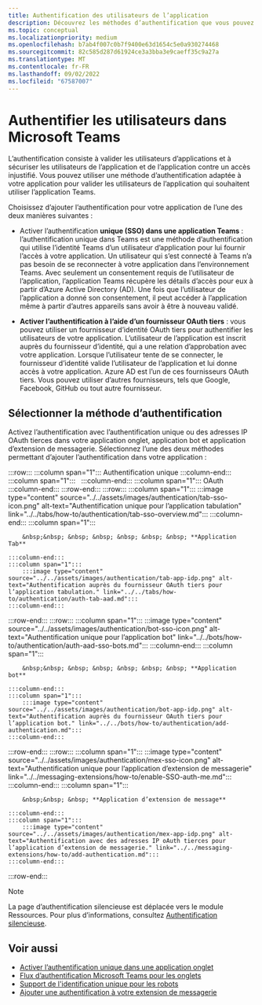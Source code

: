 ```yaml
---
title: Authentification des utilisateurs de l’application
description: Découvrez les méthodes d’authentification que vous pouvez activer dans l’application Teams, telles que l’authentification unique (SSO) et l’utilisation de fournisseurs OAuth tiers.
ms.topic: conceptual
ms.localizationpriority: medium
ms.openlocfilehash: b7ab4f007c0b7f9400e63d1654c5e0a930274468
ms.sourcegitcommit: 82c585d287d61924ce3a3bba3e9caeff35c9a27a
ms.translationtype: MT
ms.contentlocale: fr-FR
ms.lasthandoff: 09/02/2022
ms.locfileid: "67587007"
---
```

# <a name="authenticate-users-in-microsoft-teams"></a>Authentifier les utilisateurs dans Microsoft Teams

L’authentification consiste à valider les utilisateurs d’applications et à sécuriser les utilisateurs de l’application et de l’application contre un accès injustifié. Vous pouvez utiliser une méthode d’authentification adaptée à votre application pour valider les utilisateurs de l’application qui souhaitent utiliser l’application Teams.

Choisissez d’ajouter l’authentification pour votre application de l’une des deux manières suivantes :

- Activer l’authentification **unique (SSO) dans une application Teams** : l’authentification unique dans Teams est une méthode d’authentification qui utilise l’identité Teams d’un utilisateur d’application pour lui fournir l’accès à votre application. Un utilisateur qui s’est connecté à Teams n’a pas besoin de se reconnecter à votre application dans l’environnement Teams. Avec seulement un consentement requis de l’utilisateur de l’application, l’application Teams récupère les détails d’accès pour eux à partir d’Azure Active Directory (AD). Une fois que l’utilisateur de l’application a donné son consentement, il peut accéder à l’application même à partir d’autres appareils sans avoir à être à nouveau validé.

- **Activer l’authentification à l’aide d’un fournisseur OAuth tiers** : vous pouvez utiliser un fournisseur d’identité OAuth tiers pour authentifier les utilisateurs de votre application. L’utilisateur de l’application est inscrit auprès du fournisseur d’identité, qui a une relation d’approbation avec votre application. Lorsque l’utilisateur tente de se connecter, le fournisseur d’identité valide l’utilisateur de l’application et lui donne accès à votre application. Azure AD est l’un de ces fournisseurs OAuth tiers. Vous pouvez utiliser d’autres fournisseurs, tels que Google, Facebook, GitHub ou tout autre fournisseur.

## <a name="select-authentication-method"></a>Sélectionner la méthode d’authentification

Activez l’authentification avec l’authentification unique ou des adresses IP OAuth tierces dans votre application onglet, application bot et application d’extension de messagerie. Sélectionnez l’une des deux méthodes permettant d’ajouter l’authentification dans votre application :

:::row:::
    :::column span="1":::
        Authentification unique
    :::column-end:::
    :::column span="1":::
        &nbsp;
    :::column-end:::
    :::column span="1":::
        OAuth
    :::column-end:::
:::row-end:::
:::row:::
    :::column span="1":::
        :::image type="content" source="../../assets/images/authentication/tab-sso-icon.png" alt-text="Authentification unique pour l’application tabulation" link="../../tabs/how-to/authentication/tab-sso-overview.md":::
    :::column-end:::
    :::column span="1":::
        <br>

        &nbsp;&nbsp; &nbsp; &nbsp; &nbsp; &nbsp; &nbsp; **Application Tab**  
        
    :::column-end:::
    :::column span="1":::
        :::image type="content" source="../../assets/images/authentication/tab-app-idp.png" alt-text="Authentification auprès du fournisseur OAuth tiers pour l’application tabulation." link="../../tabs/how-to/authentication/auth-tab-aad.md":::
    :::column-end:::
:::row-end:::
:::row:::
    :::column span="1":::
        :::image type="content" source="../../assets/images/authentication/bot-sso-icon.png" alt-text="Authentification unique pour l’application bot" link="../../bots/how-to/authentication/auth-aad-sso-bots.md":::
    :::column-end:::
    :::column span="1":::
        <br>

        &nbsp;&nbsp; &nbsp; &nbsp; &nbsp; &nbsp; &nbsp; **Application bot**
        
    :::column-end:::
    :::column span="1":::
        :::image type="content" source="../../assets/images/authentication/bot-app-idp.png" alt-text="Authentification auprès du fournisseur OAuth tiers pour l’application bot." link="../../bots/how-to/authentication/add-authentication.md":::
    :::column-end:::
:::row-end:::
:::row:::
    :::column span="1":::
        :::image type="content" source="../../assets/images/authentication/mex-sso-icon.png" alt-text="Authentification unique pour l’application d’extension de messagerie" link="../../messaging-extensions/how-to/enable-SSO-auth-me.md":::
    :::column-end:::
    :::column span="1":::
        <br>

        &nbsp;&nbsp; &nbsp; **Application d’extension de message**
        
    :::column-end:::
    :::column span="1":::
        :::image type="content" source="../../assets/images/authentication/mex-app-idp.png" alt-text="Authentification avec des adresses IP oAuth tierces pour l’application d’extension de messagerie." link="../../messaging-extensions/how-to/add-authentication.md":::
    :::column-end:::
:::row-end:::

> [!NOTE]
> La page d’authentification silencieuse est déplacée vers le module Ressources. Pour plus d’informations, consultez [Authentification silencieuse](../../tabs/how-to/authentication/auth-silent-aad.md).

## <a name="see-also"></a>Voir aussi

- [Activer l’authentification unique dans une application onglet](../../tabs/how-to/authentication/tab-sso-overview.md)
- [Flux d’authentification Microsoft Teams pour les onglets](~/tabs/how-to/authentication/auth-flow-tab.md)
- [Support de l'identification unique pour les robots](~/bots/how-to/authentication/auth-aad-sso-bots.md)
- [Ajouter une authentification à votre extension de messagerie](~/messaging-extensions/how-to/add-authentication.md)
